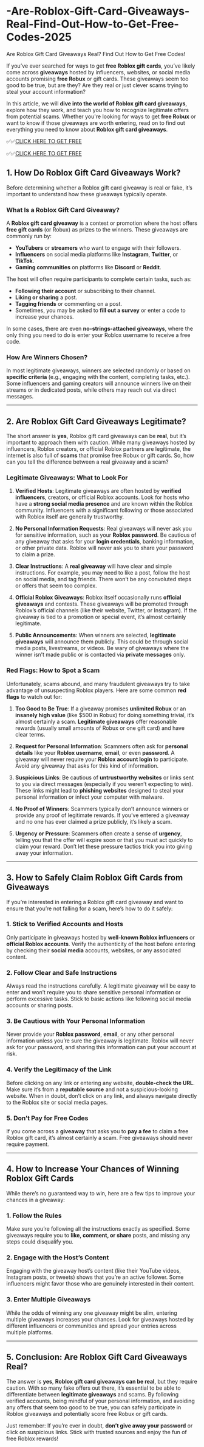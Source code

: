 # -Are-Roblox-Gift-Card-Giveaways-Real-Find-Out-How-to-Get-Free-Codes-2025

 Are Roblox Gift Card Giveaways Real? Find Out How to Get Free Codes!

If you’ve ever searched for ways to get **free Roblox gift cards**, you’ve likely come across **giveaways** hosted by influencers, websites, or social media accounts promising **free Robux** or gift cards. These giveaways seem too good to be true, but are they? Are they real or just clever scams trying to steal your account information?

In this article, we will **dive into the world of Roblox gift card giveaways**, explore how they work, and teach you how to recognize legitimate offers from potential scams. Whether you're looking for ways to get **free Robux** or want to know if those giveaways are worth entering, read on to find out everything you need to know about **Roblox gift card giveaways**.

✅✅[CLICK HERE TO GET FREE](https://tinyurl.com/ycy7cnvj)

✅✅[CLICK HERE TO GET FREE](https://tinyurl.com/ycy7cnvj)

## 1. **How Do Roblox Gift Card Giveaways Work?**

Before determining whether a Roblox gift card giveaway is real or fake, it’s important to understand how these giveaways typically operate.

### What Is a Roblox Gift Card Giveaway?

A **Roblox gift card giveaway** is a contest or promotion where the host offers **free gift cards** (or Robux) as prizes to the winners. These giveaways are commonly run by:

- **YouTubers** or **streamers** who want to engage with their followers.
- **Influencers** on social media platforms like **Instagram**, **Twitter**, or **TikTok**.
- **Gaming communities** on platforms like **Discord** or **Reddit**.

The host will often require participants to complete certain tasks, such as:

- **Following their account** or subscribing to their channel.
- **Liking or sharing** a post.
- **Tagging friends** or commenting on a post.
- Sometimes, you may be asked to **fill out a survey** or enter a code to increase your chances.

In some cases, there are even **no-strings-attached giveaways**, where the only thing you need to do is enter your Roblox username to receive a free code.

### How Are Winners Chosen?
In most legitimate giveaways, winners are selected randomly or based on **specific criteria** (e.g., engaging with the content, completing tasks, etc.). Some influencers and gaming creators will announce winners live on their streams or in dedicated posts, while others may reach out via direct messages.

---

## 2. **Are Roblox Gift Card Giveaways Legitimate?**

The short answer is **yes**, Roblox gift card giveaways can be **real**, but it’s important to approach them with caution. While many giveaways hosted by influencers, Roblox creators, or official Roblox partners are legitimate, the internet is also full of **scams** that promise free Robux or gift cards. So, how can you tell the difference between a real giveaway and a scam?

### Legitimate Giveaways: What to Look For

1. **Verified Hosts**: Legitimate giveaways are often hosted by **verified influencers**, creators, or official Roblox accounts. Look for hosts who have a **strong social media presence** and are known within the Roblox community. Influencers with a significant following or those associated with Roblox itself are generally trustworthy.
   
2. **No Personal Information Requests**: Real giveaways will never ask you for sensitive information, such as your **Roblox password**. Be cautious of any giveaway that asks for your **login credentials**, banking information, or other private data. Roblox will never ask you to share your password to claim a prize.

3. **Clear Instructions**: A **real giveaway** will have clear and simple instructions. For example, you may need to like a post, follow the host on social media, and tag friends. There won’t be any convoluted steps or offers that seem too complex.

4. **Official Roblox Giveaways**: Roblox itself occasionally runs **official giveaways** and contests. These giveaways will be promoted through Roblox’s official channels (like their website, Twitter, or Instagram). If the giveaway is tied to a promotion or special event, it’s almost certainly legitimate.

5. **Public Announcements**: When winners are selected, **legitimate giveaways** will announce them publicly. This could be through social media posts, livestreams, or videos. Be wary of giveaways where the winner isn’t made public or is contacted via **private messages** only.

### Red Flags: How to Spot a Scam

Unfortunately, scams abound, and many fraudulent giveaways try to take advantage of unsuspecting Roblox players. Here are some common **red flags** to watch out for:

1. **Too Good to Be True**: If a giveaway promises **unlimited Robux** or an **insanely high value** (like $500 in Robux) for doing something trivial, it’s almost certainly a scam. **Legitimate giveaways** offer reasonable rewards (usually small amounts of Robux or one gift card) and have clear terms.

2. **Request for Personal Information**: Scammers often ask for **personal details** like your **Roblox username**, **email**, or even **password**. A giveaway will never require your **Roblox account login** to participate. Avoid any giveaway that asks for this kind of information.

3. **Suspicious Links**: Be cautious of **untrustworthy websites** or links sent to you via direct messages (especially if you weren’t expecting to win). These links might lead to **phishing websites** designed to steal your personal information or infect your computer with malware.

4. **No Proof of Winners**: Scammers typically don’t announce winners or provide any proof of legitimate rewards. If you’ve entered a giveaway and no one has ever claimed a prize publicly, it’s likely a scam.

5. **Urgency or Pressure**: Scammers often create a sense of **urgency**, telling you that the offer will expire soon or that you must act quickly to claim your reward. Don’t let these pressure tactics trick you into giving away your information.

---

## 3. **How to Safely Claim Roblox Gift Cards from Giveaways**

If you’re interested in entering a Roblox gift card giveaway and want to ensure that you’re not falling for a scam, here’s how to do it safely:

### 1. **Stick to Verified Accounts and Hosts**
Only participate in giveaways hosted by **well-known Roblox influencers** or **official Roblox accounts**. Verify the authenticity of the host before entering by checking their **social media** accounts, websites, or any associated content.

### 2. **Follow Clear and Safe Instructions**
Always read the instructions carefully. A legitimate giveaway will be easy to enter and won’t require you to share sensitive personal information or perform excessive tasks. Stick to basic actions like following social media accounts or sharing posts.

### 3. **Be Cautious with Your Personal Information**
Never provide your **Roblox password**, **email**, or any other personal information unless you’re sure the giveaway is legitimate. Roblox will never ask for your password, and sharing this information can put your account at risk.

### 4. **Verify the Legitimacy of the Link**
Before clicking on any link or entering any website, **double-check the URL**. Make sure it’s from a **reputable source** and not a suspicious-looking website. When in doubt, don’t click on any link, and always navigate directly to the Roblox site or social media pages.

### 5. **Don’t Pay for Free Codes**
If you come across a **giveaway** that asks you to **pay a fee** to claim a free Roblox gift card, it’s almost certainly a scam. Free giveaways should never require payment.

---

## 4. **How to Increase Your Chances of Winning Roblox Gift Cards**

While there’s no guaranteed way to win, here are a few tips to improve your chances in a giveaway:

### 1. **Follow the Rules**
Make sure you’re following all the instructions exactly as specified. Some giveaways require you to **like, comment, or share** posts, and missing any steps could disqualify you.

### 2. **Engage with the Host’s Content**
Engaging with the giveaway host’s content (like their YouTube videos, Instagram posts, or tweets) shows that you’re an active follower. Some influencers might favor those who are genuinely interested in their content.

### 3. **Enter Multiple Giveaways**
While the odds of winning any one giveaway might be slim, entering multiple giveaways increases your chances. Look for giveaways hosted by different influencers or communities and spread your entries across multiple platforms.

---

## 5. **Conclusion: Are Roblox Gift Card Giveaways Real?**

The answer is **yes**, **Roblox gift card giveaways can be real**, but they require caution. With so many fake offers out there, it’s essential to be able to differentiate between **legitimate giveaways** and scams. By following verified accounts, being mindful of your personal information, and avoiding any offers that seem too good to be true, you can safely participate in Roblox giveaways and potentially score free Robux or gift cards.

Just remember: If you’re ever in doubt, **don’t give away your password** or click on suspicious links. Stick with trusted sources and enjoy the fun of free Roblox rewards!
